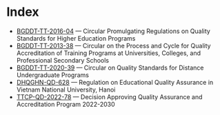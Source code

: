 # Index

- [BGDDT-TT-2016-04](BGDDT-TT-2016-04%20Circular%20Promulgating%20Regulations%20on%20Quality%20Standards%20for%20Higher%20Education%20Programs.html) — Circular Promulgating Regulations on Quality Standards for Higher Education Programs
- [BGDDT-TT-2013-38](BGDDT-TT-2013-38%20Circular%20on%20the%20Process%20and%20Cycle%20for%20Quality%20Accreditation%20of%20Training%20Programs%20at%20Universities%2C%20Colleges%2C%20and%20Professional%20Secondary%20Schools.html) — Circular on the Process and Cycle for Quality Accreditation of Training Programs at Universities, Colleges, and Professional Secondary Schools
- [BGDDT-TT-2020-39](BGDDT-TT-2020-39%20Circular%20on%20Quality%20Standards%20for%20Distance%20Undergraduate%20Programs.html) — Circular on Quality Standards for Distance Undergraduate Programs
- [DHQGHN-QD-628](DHQGHN-QD-628%20Regulation%20on%20Educational%20Quality%20Assurance%20in%20Vietnam%20National%20University%2C%20Hanoi.html) — Regulation on Educational Quality Assurance in Vietnam National University, Hanoi
- [TTCP-QD-2022-78](TTCP-QD-2022-78%20Decision%20Approving%20Quality%20Assurance%20and%20Accreditation%20Program%202022-2030.html) — Decision Approving Quality Assurance and Accreditation Program 2022-2030
